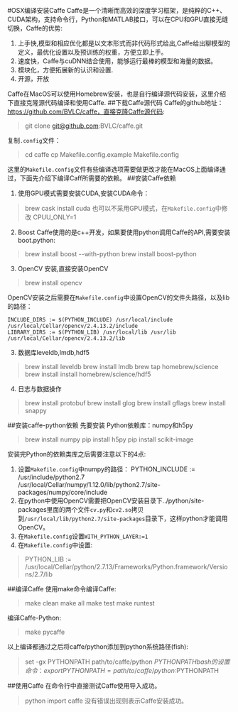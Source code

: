 #OSX编译安装Caffe
Caffe是一个清晰而高效的深度学习框架，是纯粹的C++、CUDA架构，支持命令行，Python和MATLAB接口，可以在CPU和GPU直接无缝切换，Caffe的优势:
1. 上手快,模型和相应优化都是以文本形式而非代码形式给出,Caffe给出聊模型的定义，最优化设置以及预训练的权重，方便立即上手。
2. 速度快，Caffe与cuDNN结合使用，能够运行最棒的模型和海量的数据。
3. 模块化，方便拓展新的认识和设置.
4. 开源，开放

Caffe在MacOS可以使用Homebrew安装，也是自行编译源代码安装，这里介绍下直接克隆源代码编译和使用Caffe.
##下载Caffe源代码
Caffe的github地址：https://github.com/BVLC/caffe，直接克隆Caffe源代码:
>git clone git@github.com:BVLC/caffe.git

复制`.config`文件：
>cd caffe
>cp Makefile.config.example Makefile.config

这里的`Makefile.config`文件有些编译选项需要做更改才能在MacOS上面编译通过，下面先介绍下编译Caff所需要的依赖。
##安装Caffe依赖

1. 使用GPU模式需要安装CUDA,安装CUDA命令：
>brew cask install cuda
也可以不采用GPU模式，在`Makefile.config`中修改
>CPUU_ONLY=1

2. Boost
Caffe使用的是c++开发，如果要使用python调用Caffe的API,需要安装boot.python:
>brew install boost --with-python
>brew install boost-python

3. OpenCV 安装,直接安装OpenCV
> brew install opencv
 
 OpenCV安装之后需要在`Makefile.config`中设置OpenCV的文件头路径，以及lib的路径：
 		
 	INCLUDE_DIRS := $(PYTHON_INCLUDE) /usr/local/include /usr/local/Cellar/opencv/2.4.13.2/include
	LIBRARY_DIRS := $(PYTHON_LIB) /usr/local/lib /usr/lib /usr/local/Cellar/opencv/2.4.13.2/lib

3. 数据库leveldb,lmdb,hdf5
>brew install leveldb
>brew install lmdb
>brew tap homebrew/science
>brew install install homebrew/science/hdf5

4. 日志与数据操作
> brew install protobuf
> brew install glog
> brew install gflags
> brew install snappy

##安装caffe-python依赖
先要安装 Python依赖库：numpy和h5py
>brew install numpy
>pip install h5py
>pip install scikit-image

安装完Python的依赖类库之后需要注意以下的4点:

1. 设置`Makefile.config`中numpy的路径：
PYTHON_INCLUDE := /usr/include/python2.7 \
    /usr/local/Cellar/numpy/1.12.0/lib/python2.7/site-packages/numpy/core/include
2. 在python中使用OpenCV需要把OpenCV安装目录下../python/site-packages里面的两个文件`cv.py`和`cv2.so`拷贝到`/usr/local/lib/python2.7/site-packages`目录下，这样python才能调用OpenCV。
3. 在`Makefile.config`设置`WITH_PYTHON_LAYER:=1`
4. 在`Makefile.config`中设置:
>PYTHON_LIB := /usr/local/Cellar/python/2.7.13/Frameworks/Python.framework/Versions/2.7/lib



##编译Caffe
使用make命令编译Caffe: 
>make clean
>make all 
>make test
>make runtest

编译Caffe-Python:
>make pycaffe

以上编译都通过之后将caffe/python添加到python系统路径(fish):
>set -gx PYTHONPATH  path/to/caffe/python $PYTHONPATH
bash的设置命令：
>export PYTHONPATH=path/to/caffe/python:$PYTHONPATH

##使用Caffe
在命令行中直接测试Caffe使用导入成功。
>python
>import caffe
没有错误出现则表示Caffe安装成功。



